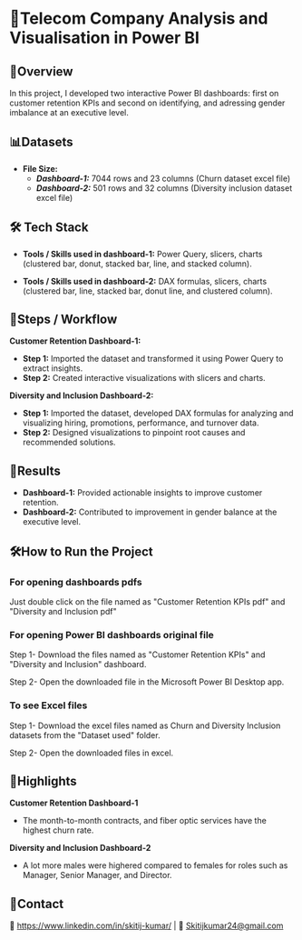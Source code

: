 
# 🏡Telecom Company Analysis and Visualisation in Power BI



## 📄Overview
In this project, I developed two interactive Power BI dashboards: first on customer retention KPIs and second on identifying, and adressing gender imbalance at an executive level.
## 📊Datasets
- **File Size:** 
  - ***Dashboard-1:*** 7044 rows and 23 columns (Churn dataset excel file) 
  - ***Dashboard-2:*** 501 rows and 32 columns (Diversity inclusion dataset excel file)
  

## 🛠️ Tech Stack
- **Tools / Skills used in dashboard-1:** Power Query, slicers, charts (clustered bar, donut, stacked bar, line, and stacked column).

- **Tools / Skills used in dashboard-2:** DAX formulas, slicers, charts (clustered bar, line, stacked bar, donut line, and clustered column).
## 🚀Steps / Workflow
 **Customer Retention Dashboard-1:**
 - **Step 1:** Imported the dataset and transformed it using Power Query to extract insights.
 - **Step 2:** Created interactive visualizations with slicers and charts.

**Diversity and Inclusion Dashboard-2:**
 - **Step 1:** Imported the dataset, developed DAX formulas for analyzing and visualizing hiring, promotions, performance, and turnover data.
 - **Step 2:** Designed visualizations to pinpoint root causes and recommended solutions.
 


## 🎯Results
- **Dashboard-1:** Provided actionable insights to improve customer retention.
- **Dashboard-2:** Contributed to improvement in gender balance at the executive level.
## 🛠️How to Run the Project

### For opening dashboards pdfs 
Just double click on the file named as "Customer Retention KPIs pdf" and "Diversity and Inclusion pdf"

### For opening Power BI dashboards original file
Step 1- Download the files named as "Customer Retention KPIs" and "Diversity and Inclusion" dashboard.

Step 2- Open the downloaded file in the Microsoft Power BI Desktop app.

### To see Excel files
Step 1- Download the excel files named as Churn and Diversity Inclusion datasets from the "Dataset used" folder.

Step 2- Open the downloaded files in excel.
## 🌟Highlights
 **Customer Retention Dashboard-1**
-  The month-to-month contracts, and fiber optic services have the highest churn rate.

**Diversity and Inclusion Dashboard-2**
- A lot more males were highered compared to females for roles such as Manager, Senior Manager, and Director.
## 🤝Contact
💼 https://www.linkedin.com/in/skitij-kumar/ | 📧 Skitijkumar24@gmail.com
